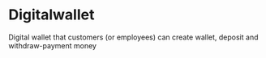 # Digitalwallet
Digital wallet that customers (or employees) can create wallet, deposit and withdraw-payment money
